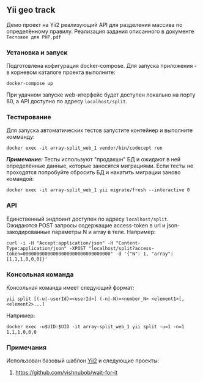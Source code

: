 ## Yii geo track

Демо проект на Yii2 реализующий API для разделения массива по определённому правилу.
Реализация задания описанного в документе `Тестовое для PHP.pdf`

### Установка и запуск

Подготовлена кофигурация docker-compose. Для запуска приложения - в корневом каталоге проекта выполните:
```
docker-compose up
```
При удачном запуске web-итерфейс будет доступен локально на порту 80, а API доступно по адресу `localhost/split`.

### Тестирование

Для запуска автоматических тестов запустите контейнер и выполните комманду:
```
docker exec -it array-split_web_1 vendor/bin/codecept run
```
***Примечание:***
Тесты используют "продакшн" БД и ожидают в ней определённые данные, которые заносятся миграциями. Еспи тесты не проходятся попробуйте сбросить БД и накатить миграции заново командой:
```
docker exec -it array-split_web_1 yii migrate/fresh --interactive 0
```

### API

Единственный эндпоинт доступен по адресу `localhost/split`. Ожидаются POST запросы содержащие access-token в url и json-закодированные параметры N и array в теле. Например:
```
curl -i -H "Accept:application/json" -H "Content-Type:application/json" -XPOST "localhost/split?access-token=00000000000000000000000000000000" -d '{"N": 1, "array": [1,1,1,0,0,0]}'
```
### Консольная команда

Консольная команда имеет следующий формат:
```
yii split [(-u|-userId)=<userId>] (-n|-N)=<number_N> <element1>[,<element2>...]
```
Например:
```
docker exec -u$UID:$UID -it array-split_web_1 yii split -u=1 -n=1 1,1,1,0,0,0
```
### Примечания

Использован базовый шаблон [Yii2](https://www.yiiframework.com/) и следующие проекты:
1. https://github.com/vishnubob/wait-for-it
